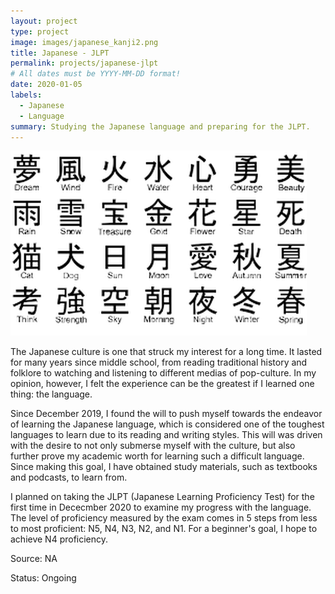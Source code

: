 ```yaml
---
layout: project
type: project
image: images/japanese_kanji2.png
title: Japanese - JLPT
permalink: projects/japanese-jlpt
# All dates must be YYYY-MM-DD format!
date: 2020-01-05
labels:
  - Japanese
  - Language
summary: Studying the Japanese language and preparing for the JLPT.
---
```


<img class="ui medium right floated rounded image" src="../images/japanese_kanji.png">

The Japanese culture is one that struck my interest for a long time. It lasted for many years since middle school, from reading traditional history and folklore to watching and listening to different medias of pop-culture. In my opinion, however, I felt the experience can be the greatest if I learned one thing: the language.

Since December 2019, I found the will to push myself towards the endeavor of learning the Japanese language, which is considered one of the toughest languages to learn due to its reading and writing styles. This will was driven with the desire to not only submerse myself with the culture, but also further prove my academic worth for learning such a difficult language. Since making this goal, I have obtained study materials, such as textbooks and podcasts, to learn from.

I planned on taking the JLPT (Japanese Learning Proficiency Test) for the first time in Dececmber 2020 to examine my progress with the language. The level of proficiency measured by the exam comes in 5 steps from less to most proficient: N5, N4, N3, N2, and N1. For a beginner's goal, I hope to achieve N4 proficiency. 

Source: NA

Status: Ongoing
